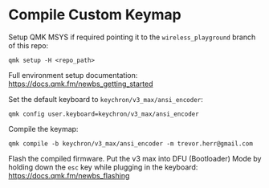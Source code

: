 # Compile Custom Keymap

Setup QMK MSYS if required pointing it to the `wireless_playground` branch of this repo:

```
qmk setup -H <repo_path>
```

Full environment setup documentation: https://docs.qmk.fm/newbs_getting_started

Set the default keyboard to `keychron/v3_max/ansi_encoder`:

```
qmk config user.keyboard=keychron/v3_max/ansi_encoder
```

Compile the keymap:

```
qmk compile -b keychron/v3_max/ansi_encoder -m trevor.herr@gmail.com
```

Flash the compiled firmware. Put the v3 max into DFU (Bootloader) Mode by holding down the `esc` key while plugging in the keyboard: https://docs.qmk.fm/newbs_flashing
